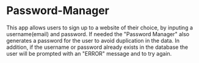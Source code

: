# Password-Manager
This app allows users to sign up to a website of their choice, by inputing a username(email) and password. If needed the "Password Manager" also generates a password for the user to avoid duplication in the data. In addition, if the username or password already exists in the database the user will be prompted with an "ERROR" message and to try again.  
